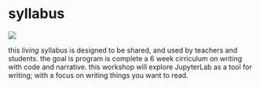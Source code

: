 # syllabus

![](https://user-images.githubusercontent.com/4236275/121378961-9bc5f180-c911-11eb-99cb-86b77e7a0fc3.jpg)

this _living_ syllabus is designed to be shared, and used by teachers and students. the goal is program is complete a 6 week cirriculum on writing with code and narrative. this workshop will explore JupyterLab as a tool for writing; with a focus on writing things you want to read.
